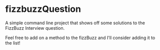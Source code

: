 # fizzbuzzQuestion
A simple command line project that shows off some solutions to the FizzBuzz Interview question.

Feel free to add on a method to the fizzBuzz and I'll consider adding it to the list!
